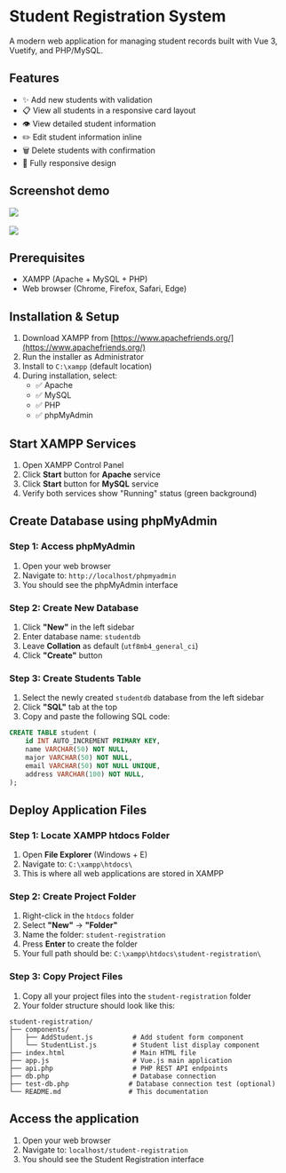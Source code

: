 # Student Registration System

A modern web application for managing student records built with Vue 3, Vuetify, and PHP/MySQL.

## Features

- ✨ Add new students with validation
- 📋 View all students in a responsive card layout
- 👁️ View detailed student information
- ✏️ Edit student information inline
- 🗑️ Delete students with confirmation
- 📱 Fully responsive design

## Screenshot demo
![](https://i.postimg.cc/qRCyDKyF/homepage.png)
<br></br>
![](https://i.postimg.cc/fb10dbpf/addstudent.png)

## Prerequisites

- XAMPP (Apache + MySQL + PHP)
- Web browser (Chrome, Firefox, Safari, Edge)

## Installation & Setup

1. Download XAMPP from [https://www.apachefriends.org/](https://www.apachefriends.org/)
2. Run the installer as Administrator
3. Install to `C:\xampp` (default location)
4. During installation, select:
   - ✅ Apache
   - ✅ MySQL
   - ✅ PHP
   - ✅ phpMyAdmin

## Start XAMPP Services

1. Open XAMPP Control Panel
2. Click **Start** button for **Apache** service
3. Click **Start** button for **MySQL** service
4. Verify both services show "Running" status (green background)

## Create Database using phpMyAdmin

### Step 1: Access phpMyAdmin
1. Open your web browser
2. Navigate to: `http://localhost/phpmyadmin`
3. You should see the phpMyAdmin interface

### Step 2: Create New Database
1. Click **"New"** in the left sidebar
2. Enter database name: `studentdb`
3. Leave **Collation** as default (`utf8mb4_general_ci`)
4. Click **"Create"** button

### Step 3: Create Students Table
1. Select the newly created `studentdb` database from the left sidebar
2. Click **"SQL"** tab at the top
3. Copy and paste the following SQL code:

```sql
CREATE TABLE student (
    id INT AUTO_INCREMENT PRIMARY KEY,
    name VARCHAR(50) NOT NULL,
    major VARCHAR(50) NOT NULL,
    email VARCHAR(50) NOT NULL UNIQUE,
    address VARCHAR(100) NOT NULL,
);
```

## Deploy Application Files

### Step 1: Locate XAMPP htdocs Folder
1. Open **File Explorer** (Windows + E)
2. Navigate to: `C:\xampp\htdocs\`
3. This is where all web applications are stored in XAMPP

### Step 2: Create Project Folder
1. Right-click in the `htdocs` folder
2. Select **"New"** → **"Folder"**
3. Name the folder: `student-registration`
4. Press **Enter** to create the folder
5. Your full path should be: `C:\xampp\htdocs\student-registration\`

### Step 3: Copy Project Files
1. Copy all your project files into the `student-registration` folder
2. Your folder structure should look like this:

````
student-registration/
├── components/
│   ├── AddStudent.js          # Add student form component
│   └── StudentList.js         # Student list display component
├── index.html                 # Main HTML file
├── app.js                     # Vue.js main application
├── api.php                    # PHP REST API endpoints
├── db.php                     # Database connection
├── test-db.php               # Database connection test (optional)
└── README.md                 # This documentation
````

## Access the application
1. Open your web browser
2. Navigate to: `localhost/student-registration`
3. You should see the Student Registration interface